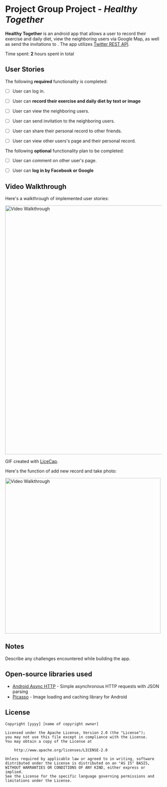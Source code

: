 # Project Group Project - *Healthy Together*

**Healthy Together** is an android app that allows a user to record their exercise and daily diet, view the neighboring users via Google Map, as well as send the invitations to . The app utilizes [Twitter REST API](https://dev.twitter.com/rest/public).

Time spent: **2** hours spent in total

## User Stories

The following **required** functionality is completed:

* [ ] User can log in.
* [ ] User can **record their exercise and daily diet by text or image**
* [ ] User can view the neighboring users.
* [ ] User can send invitation to the neighboring users.
* [ ] User can share their personal record to other friends.
* [ ] User can view other users's page and their personal record.


The following **optional** functionality plan to be completed:
* [ ] User can comment on other user's page.
* [ ] User can **log in by Facebook or Google**



## Video Walkthrough

Here's a walkthrough of implemented user stories:

<img src='https://cloud.githubusercontent.com/assets/5563183/23853587/36a771f6-0828-11e7-99be-f0c3f8662036.png' title='Video Walkthrough' width='800' alt='Video Walkthrough' />

GIF created with [LiceCap](http://www.cockos.com/licecap/).

Here's the function of add new record and take photo:

<img src='http://imgur.com/hHe9J0O.gif' title='Video Walkthrough' width='500' alt='Video Walkthrough' />

## Notes

Describe any challenges encountered while building the app.

## Open-source libraries used

- [Android Async HTTP](https://github.com/loopj/android-async-http) - Simple asynchronous HTTP requests with JSON parsing
- [Picasso](http://square.github.io/picasso/) - Image loading and caching library for Android

## License

    Copyright [yyyy] [name of copyright owner]

    Licensed under the Apache License, Version 2.0 (the "License");
    you may not use this file except in compliance with the License.
    You may obtain a copy of the License at

        http://www.apache.org/licenses/LICENSE-2.0

    Unless required by applicable law or agreed to in writing, software
    distributed under the License is distributed on an "AS IS" BASIS,
    WITHOUT WARRANTIES OR CONDITIONS OF ANY KIND, either express or implied.
    See the License for the specific language governing permissions and
    limitations under the License.
